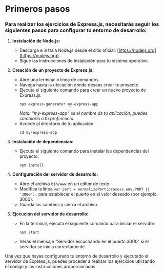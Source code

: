 # Primeros pasos

### Para realizar los ejercicios de Express.js, necesitarás seguir los siguientes pasos para configurar tu entorno de desarrollo:

1. **Instalación de Node.js:** 
   - Descarga e instala Node.js desde el sitio oficial: [https://nodejs.org](https://nodejs.org).
   - Sigue las instrucciones de instalación para tu sistema operativo.

2. **Creación de un proyecto de Express.js:**
   - Abre una terminal o línea de comandos.
   - Navega hasta la ubicación donde deseas crear tu proyecto.
   - Ejecuta el siguiente comando para crear un nuevo proyecto de Express.js:
     ```shell
     npx express-generator my-express-app
     ```
     *Nota: "my-express-app" es el nombre de tu aplicación, puedes cambiarlo a tu preferencia.*
   - Accede al directorio de tu aplicación:
     ```shell
     cd my-express-app
     ```

3. **Instalación de dependencias:**
   - Ejecuta el siguiente comando para instalar las dependencias del proyecto:
     ```shell
     npm install
     ```

4. **Configuración del servidor de desarrollo:**
   - Abre el archivo `bin/www` en un editor de texto.
   - Modifica la línea `var port = normalizePort(process.env.PORT || '3000');` para establecer el puerto en el valor deseado (por ejemplo, 3000).
   - Guarda los cambios y cierra el archivo.

5. **Ejecución del servidor de desarrollo:**
   - En la terminal, ejecuta el siguiente comando para iniciar el servidor:
     ```shell
     npm start
     ```
   - Verás el mensaje "Servidor escuchando en el puerto 3000" si el servidor se inicia correctamente.

Una vez que hayas configurado tu entorno de desarrollo y ejecutado el servidor de Express.js, puedes proceder a realizar los ejercicios utilizando el código y las instrucciones proporcionadas.
